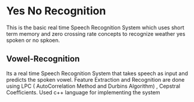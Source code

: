 # Yes No Recognition
This is the basic real time Speech Recognition System which uses short term memory and zero crossing rate concepts to recognize weather yes spoken or no spkoen.

## Vowel-Recognition
Its a real time Speech Recognition System that takes speech as input and predicts the spoken vowel. Feature Extraction and Recognition are done using LPC ( AutoCorrelation Method and Durbins Algorithm) , Cepstral Coefficients. Used c++ language for implementing the system
